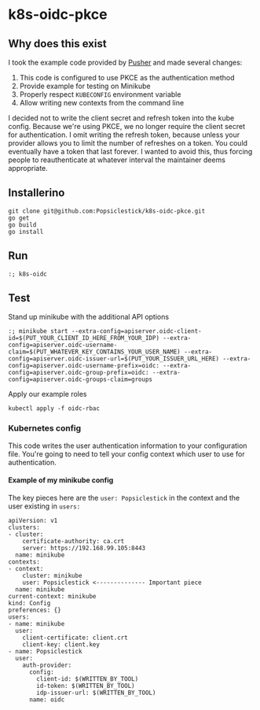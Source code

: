 # k8s-oidc-pkce

## Why does this exist
I took the example code provided by [Pusher](https://github.com/pusher/k8s-auth-example) and made several changes:
1. This code is configured to use PKCE as the authentication method
2. Provide example for testing on Minikube
3. Properly respect `KUBECONFIG` environment variable
4. Allow writing new contexts from the command line

I decided not to write the client secret and refresh token into the kube config. Because we're using PKCE, we no longer require the client secret for authentication. I omit writing the refresh token, because unless your provider allows you to limit the number of refreshes on a token. You could eventually have a token that last forever. I wanted to avoid this, thus forcing people to reauthenticate at whatever interval the maintainer deems appropriate.

## Installerino
```
git clone git@github.com:Popsiclestick/k8s-oidc-pkce.git
go get
go build
go install
```

## Run
```
:; k8s-oidc
```

## Test
Stand up minikube with the additional API options
```
:; minikube start --extra-config=apiserver.oidc-client-id=$(PUT_YOUR_CLIENT_ID_HERE_FROM_YOUR_IDP) --extra-config=apiserver.oidc-username-claim=$(PUT_WHATEVER_KEY_CONTAINS_YOUR_USER_NAME) --extra-config=apiserver.oidc-issuer-url=$(PUT_YOUR_ISSUER_URL_HERE) --extra-config=apiserver.oidc-username-prefix=oidc: --extra-config=apiserver.oidc-group-prefix=oidc: --extra-config=apiserver.oidc-groups-claim=groups
```
Apply our example roles
```
kubectl apply -f oidc-rbac
```

### Kubernetes config
This code writes the user authentication information to your configuration file. You're going to need to tell your config context which user to use for authentication.

#### Example of my minikube config
The key pieces here are the `user: Popsiclestick` in the context and the user existing in `users:`
```
apiVersion: v1
clusters:
- cluster:
    certificate-authority: ca.crt
    server: https://192.168.99.105:8443
  name: minikube
contexts:
- context:
    cluster: minikube
    user: Popsiclestick <-------------- Important piece
  name: minikube
current-context: minikube
kind: Config
preferences: {}
users:
- name: minikube
  user:
    client-certificate: client.crt
    client-key: client.key
- name: Popsiclestick
  user:
    auth-provider:
      config:
        client-id: $(WRITTEN_BY_TOOL)
        id-token: $(WRITTEN_BY_TOOL)
        idp-issuer-url: $(WRITTEN_BY_TOOL)
      name: oidc
```


